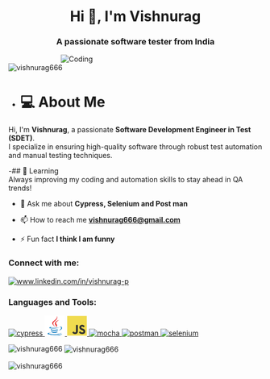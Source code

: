 <h1 align="center">Hi 👋, I'm Vishnurag</h1>
<h3 align="center">A passionate software tester from India</h3>
<img align="right" alt="Coding" width="400" src="https://www.marklanceinfotech.com/wp-content/uploads/2023/11/Software-testing.gif">

<p align="left"> <img src="https://komarev.com/ghpvc/?username=vishnurag666&label=Profile%20views&color=0e75b6&style=flat" alt="vishnurag666" /> </p>

- # 💻 About Me  
Hi, I'm **Vishnurag**, a passionate **Software Development Engineer in Test (SDET)**.  
I specialize in ensuring high-quality software through robust test automation and manual testing techniques.

-## 🌱 Learning  
Always improving my coding and automation skills to stay ahead in QA trends!  

- 💬 Ask me about **Cypress, Selenium and Post man**

- 📫 How to reach me **vishnurag666@gmail.com**

- ⚡ Fun fact **I think I am funny**

<h3 align="left">Connect with me:</h3>
<p align="left">
<a href="https://linkedin.com/in/www.linkedin.com/in/vishnurag-p" target="blank"><img align="center" src="https://raw.githubusercontent.com/rahuldkjain/github-profile-readme-generator/master/src/images/icons/Social/linked-in-alt.svg" alt="www.linkedin.com/in/vishnurag-p" height="30" width="40" /></a>
</p>

<h3 align="left">Languages and Tools:</h3>
<p align="left"> <a href="https://www.cypress.io" target="_blank" rel="noreferrer"> <img src="https://raw.githubusercontent.com/simple-icons/simple-icons/6e46ec1fc23b60c8fd0d2f2ff46db82e16dbd75f/icons/cypress.svg" alt="cypress" width="40" height="40"/> </a> <a href="https://www.java.com" target="_blank" rel="noreferrer"> <img src="https://raw.githubusercontent.com/devicons/devicon/master/icons/java/java-original.svg" alt="java" width="40" height="40"/> </a> <a href="https://developer.mozilla.org/en-US/docs/Web/JavaScript" target="_blank" rel="noreferrer"> <img src="https://raw.githubusercontent.com/devicons/devicon/master/icons/javascript/javascript-original.svg" alt="javascript" width="40" height="40"/> </a> <a href="https://mochajs.org" target="_blank" rel="noreferrer"> <img src="https://www.vectorlogo.zone/logos/mochajs/mochajs-icon.svg" alt="mocha" width="40" height="40"/> </a> <a href="https://postman.com" target="_blank" rel="noreferrer"> <img src="https://www.vectorlogo.zone/logos/getpostman/getpostman-icon.svg" alt="postman" width="40" height="40"/> </a> <a href="https://www.selenium.dev" target="_blank" rel="noreferrer"> <img src="https://raw.githubusercontent.com/detain/svg-logos/780f25886640cef088af994181646db2f6b1a3f8/svg/selenium-logo.svg" alt="selenium" width="40" height="40"/> </a> </p>

<p><img align="left" src="https://github-readme-stats.vercel.app/api/top-langs?username=vishnurag666&show_icons=true&locale=en&layout=compact" alt="vishnurag666" /></p>

<p>&nbsp;<img align="center" src="https://github-readme-stats.vercel.app/api?username=vishnurag666&show_icons=true&locale=en" alt="vishnurag666" /></p>

<p><img align="center" src="https://github-readme-streak-stats.herokuapp.com/?user=vishnurag666&" alt="vishnurag666" /></p>
